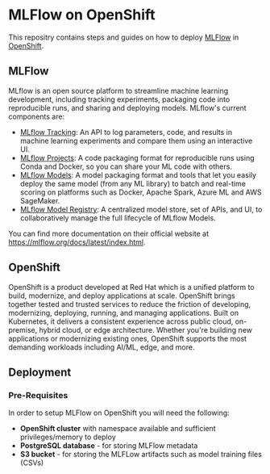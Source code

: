 # MLFlow on OpenShift

This repositry contains steps and guides on how to deploy [MLFlow](https://mlflow.org/) in [OpenShift](https://www.redhat.com/en/technologies/cloud-computing/openshift).

## MLFlow

MLflow is an open source platform to streamline machine learning development, including tracking experiments, packaging code into reproducible runs, and sharing and deploying models. MLflow's current components are:

- [MLflow Tracking](https://mlflow.org/docs/latest/tracking.html): An API to log parameters, code, and results in machine learning experiments and compare them using an interactive UI.
- [MLflow Projects](https://mlflow.org/docs/latest/projects.html): A code packaging format for reproducible runs using Conda and Docker, so you can share your ML code with others.
- [MLflow Models](https://mlflow.org/docs/latest/models.html): A model packaging format and tools that let you easily deploy the same model (from any ML library) to batch and real-time scoring on platforms such as Docker, Apache Spark, Azure ML and AWS SageMaker.
- [MLflow Model Registry](https://mlflow.org/docs/latest/model-registry.html): A centralized model store, set of APIs, and UI, to collaboratively manage the full lifecycle of MLflow Models.

You can find more documentation on their official website at https://mlflow.org/docs/latest/index.html.

## OpenShift

OpenShift is a product developed at Red Hat which is a unified platform to build, modernize, and deploy applications at scale. OpenShift brings together tested and trusted services to reduce the friction of developing, modernizing, deploying, running, and managing applications. Built on Kubernetes, it delivers a consistent experience across public cloud, on-premise, hybrid cloud, or edge architecture. Whether you're building new applications or modernizing existing ones, OpenShift supports the most demanding workloads including AI/ML, edge, and more.

## Deployment
### Pre-Requisites
In order to setup MLFlow on OpenShift you will need the following:
- **OpenShift cluster** with namespace available and sufficient privileges/memory to deploy
- **PostgreSQL database** - for storing MLFlow metadata
- **S3 bucket** - for storing the MLFLow artifacts such as model training files (CSVs)
